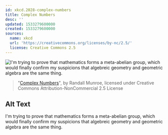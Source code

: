 ```yaml
---
id: xkcd.2028-complex-numbers
title: Complex Numbers
desc: ''
updated: 1533279600000
created: 1533279600000
sources:
  name: xkcd
  url: 'https://creativecommons.org/licenses/by-nc/2.5/'
  license: Creative Commons 2.5
---
```

![I'm trying to prove that mathematics forms a meta-abelian group, which would finally confirm my suspicions that algebreic geometry and geometric algebra are the same thing.](https://imgs.xkcd.com/comics/complex_numbers.png)
> "[Complex Numbers](https://xkcd.com/2028/)", by Randall Munroe, licensed under Creative Commons Attribution-NonCommercial 2.5 License

## Alt Text
I'm trying to prove that mathematics forms a meta-abelian group, which would finally confirm my suspicions that algebreic geometry and geometric algebra are the same thing.
